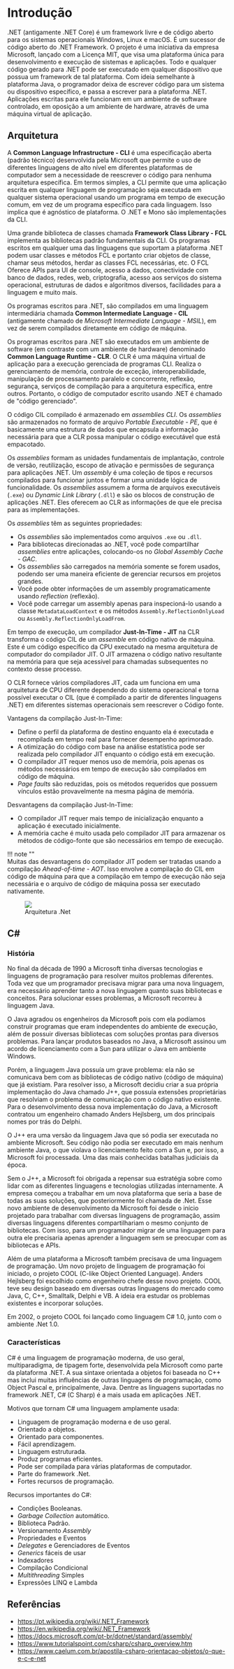 # Introdução

.NET (antigamente .NET Core) é um framework livre e de código aberto para os sistemas operacionais Windows, Linux e macOS. É um sucessor de código aberto do .NET Framework. O projeto é uma iniciativa da empresa Microsoft, lançado com a Licença MIT, que visa uma plataforma única para desenvolvimento e execução de sistemas e aplicações. Todo e qualquer código gerado para .NET pode ser executado em qualquer dispositivo que possua um framework de tal plataforma. Com ideia semelhante à plataforma Java, o programador deixa de escrever código para um sistema ou dispositivo específico, e passa a escrever para a plataforma .NET. Aplicações escritas para ele funcionam em um ambiente de software controlado, em oposição a um ambiente de hardware, através de uma máquina virtual de aplicação.

## Arquitetura

A **Common Language Infrastructure - CLI** é uma especificação aberta (padrão técnico) desenvolvida pela Microsoft que permite o uso de diferentes linguagens de alto nível em diferentes plataformas de computador sem a necessidade de reescrever o código para nenhuma arquitetura específica. Em termos simples, a CLI permite que uma aplicação escrita em qualquer linguagem de programação seja executada em qualquer sistema operacional usando um programa em tempo de execução comum, em vez de um programa específico para cada linguagem. Isso implica que é agnóstico de plataforma. O .NET e Mono são implementações da CLI.

Uma grande biblioteca de classes chamada **Framework Class Library - FCL** implementa as bibliotecas padrão fundamentais da CLI. Os programas escritos em qualquer uma das linguagens que suportam a plataforma .NET podem usar classes e métodos FCL e portanto criar objetos de classe, chamar seus métodos, herdar as classes FCL necessárias, etc. O FCL Oferece APIs para UI de console, acesso a dados, conectividade com banco de dados, redes, web, criptografia, acesso aos serviços do sistema operacional, estruturas de dados e algoritmos diversos, facilidades para a linguagem e muito mais.

Os programas escritos para .NET, são compilados em uma linguagem intermediária chamada **Common Intermediate Language - CIL** (antigamente chamado de *Microsoft Intermediate Language - MSIL*), em vez de serem compilados diretamente em código de máquina.

Os programas escritos para .NET são executados em um ambiente de software (em contraste com um ambiente de hardware) denominado **Common Language Runtime - CLR**. O CLR é uma máquina virtual de aplicação para a execução gerenciada de programas CLI. Realiza o gerenciamento de memória, controle de exceção, interoperabilidade, manipulação de processamento paralelo e concorrente, reflexão, segurança, serviços de compilação para a arquitetura específica, entre outros. Portanto, o código de computador escrito usando .NET é chamado de "código gerenciado".

O código CIL compilado é armazenado em *assemblies CLI*. Os *assemblies* são armazenados no formato de arquivo *Portable Executable - PE*, que é basicamente uma estrutura de dados que encapsula a informação necessária para que a CLR possa manipular o código executável que está empacotado.

Os *assemblies* formam as unidades fundamentais de implantação, controle de versão, reutilização, escopo de ativação e permissões de segurança para aplicações .NET. Um *assembly* é uma coleção de tipos e recursos compilados para funcionar juntos e formar uma unidade lógica de funcionalidade. Os *assemblies* assumem a forma de arquivos executáveis (`.exe`) ou *Dynamic Link Library* (`.dll`) e são os blocos de construção de aplicações .NET. Eles oferecem ao CLR as informações de que ele precisa para as implementações.

Os *assemblies* têm as seguintes propriedades:

- Os *assemblies* são implementados como arquivos `.exe` ou `.dll`.
- Para bibliotecas direcionadas ao .NET, você pode compartilhar *assemblies* entre aplicações, colocando-os no *Global Assembly Cache - GAC*.
- Os *assemblies* são carregados na memória somente se forem usados, podendo ser uma maneira eficiente de gerenciar recursos em projetos grandes.
- Você pode obter informações de um assembly programaticamente usando *reflection* (reflexão).
- Você pode carregar um assembly apenas para inspecioná-lo usando a classe `MetadataLoadContext` e os métodos `Assembly.ReflectionOnlyLoad` ou `Assembly.ReflectionOnlyLoadFrom`.

Em tempo de execução, um compilador **Just-In-Time - JIT** na CLR transforma o código CIL de um *assemble* em código nativo de máquina. Este é um código específico da CPU executado na mesma arquitetura de computador do compilador JIT. O JIT armazena o código nativo resultante na memória para que seja acessível para chamadas subsequentes no contexto desse processo.

O CLR fornece vários compiladores JIT, cada um funciona em uma arquitetura de CPU diferente dependendo do sistema operacional e torna possível executar o CIL (que é compilado a partir de diferentes linguagens .NET) em diferentes sistemas operacionais sem reescrever o Código fonte.

Vantagens da compilação Just-In-Time:

- Define o perfil da plataforma de destino enquanto ela é executada e recompilada em tempo real para fornecer desempenho aprimorado.
- A otimização do código com base na análise estatística pode ser realizada pelo compilador JIT enquanto o código está em execução.
- O compilador JIT requer menos uso de memória, pois apenas os métodos necessários em tempo de execução são compilados em código de máquina.
- *Page faults* são reduzidas, pois os métodos requeridos que possuem vínculos estão provavelmente na mesma página de memória.

Desvantagens da compilação Just-In-Time:

- O compilador JIT requer mais tempo de inicialização enquanto a aplicação é executado inicialmente.
- A memória cache é muito usada pelo compilador JIT para armazenar os métodos de código-fonte que são necessários em tempo de execução.

!!! note ""  
    Muitas das desvantagens do compilador JIT podem ser tratadas usando a compilação *Ahead-of-time - AOT*. Isso envolve a compilação do CIL em código de máquina para que a compilação em tempo de execução não seja necessária e o arquivo de código de máquina possa ser executado nativamente.

<figure>
    <a href="../_introducao/dotnet-architecture.svg">
        <img src="../_introducao/dotnet-architecture.svg"/>
    </a>
    <figcaption>Arquitetura .Net</figcaption>
</figure>

## C\#

### História

No final da década de 1990 a Microsoft tinha diversas tecnologias e linguagens de programação para resolver muitos problemas diferentes. Toda vez que um programador precisava migrar para uma nova linguagem, era necessário aprender tanto a nova linguagem quanto suas bibliotecas e conceitos. Para solucionar esses problemas, a Microsoft recorreu à linguagem Java.

O Java agradou os engenheiros da Microsoft pois com ela podíamos construir programas que eram independentes do ambiente de execução, além de possuir diversas bibliotecas com soluções prontas para diversos problemas. Para lançar produtos baseados no Java, a Microsoft assinou um acordo de licenciamento com a Sun para utilizar o Java em ambiente Windows.

Porém, a linguagem Java possuía um grave problema: ela não se comunicava bem com as bibliotecas de código nativo (código de máquina) que já existiam. Para resolver isso, a Microsoft decidiu criar a sua própria implementação do Java chamado J++, que possuía extensões proprietárias que resolviam o problema de comunicação com o código nativo existente. Para o desenvolvimento dessa nova implementação do Java, a Microsoft contratou um engenheiro chamado Anders Hejlsberg, um dos principais nomes por trás do Delphi.

O J++ era uma versão da linguagem Java que só podia ser executada no ambiente Microsoft. Seu código não podia ser executado em mais nenhum ambiente Java, o que violava o licenciamento feito com a Sun e, por isso, a Microsoft foi processada. Uma das mais conhecidas batalhas judiciais da época.

Sem o J++, a Microsoft foi obrigada a repensar sua estratégia sobre como lidar com as diferentes linguagens e tecnologias utilizadas internamente. A empresa começou a trabalhar em um nova plataforma que seria a base de todas as suas soluções, que posteriormente foi chamada de .Net. Esse novo ambiente de desenvolvimento da Microsoft foi desde o início projetado para trabalhar com diversas linguagens de programação, assim diversas linguagens diferentes compartilhariam o mesmo conjunto de bibliotecas. Com isso, para um programador migrar de uma linguagem para outra ele precisaria apenas aprender a linguagem sem se preocupar com as bibliotecas e APIs.

Além de uma plataforma a Microsoft também precisava de uma linguagem de programação. Um novo projeto de linguagem de programação foi iniciado, o projeto COOL (C-like Object Oriented Language). Anders Hejlsberg foi escolhido como engenheiro chefe desse novo projeto. COOL teve seu design baseado em diversas outras linguagens do mercado como Java, C, C++, Smalltalk, Delphi e VB. A ideia era estudar os problemas existentes e incorporar soluções.

Em 2002, o projeto COOL foi lançado como linguagem C# 1.0, junto com o ambiente .Net 1.0.

### Características

C# é uma linguagem de programação moderna, de uso geral, multiparadigma, de tipagem forte, desenvolvida pela Microsoft como parte da plataforma .NET. A sua sintaxe orientada a objetos foi baseada no C++ mas inclui muitas influências de outras linguagens de programação, como Object Pascal e, principalmente, Java. Dentre as linguagens suportadas no framework .NET, C# (C Sharp) é a mais usada em aplicações .NET.

Motivos que tornam C# uma linguagem amplamente usada:

- Linguagem de programação moderna e de uso geral.
- Orientado a objetos.
- Orientado para componentes.
- Fácil aprendizagem.
- Linguagem estruturada.
- Produz programas eficientes.
- Pode ser compilada para várias plataformas de computador.
- Parte do framework .Net.
- Fortes recursos de programação.

Recursos importantes do C#:

- Condições Booleanas.
- *Garbage Collection* automático.
- Biblioteca Padrão.
- Versionamento *Assembly*
- Propriedades e Eventos
- *Delegates* e Gerenciadores de Eventos
- *Generics* fáceis de usar
- Indexadores
- Compilação Condicional
- *Multithreading* Simples
- Expressões LINQ e Lambda

## Referências

- <https://pt.wikipedia.org/wiki/.NET_Framework>
- <https://en.wikipedia.org/wiki/.NET_Framework>
- <https://docs.microsoft.com/pt-br/dotnet/standard/assembly/>
- <https://www.tutorialspoint.com/csharp/csharp_overview.htm>
- <https://www.caelum.com.br/apostila-csharp-orientacao-objetos/o-que-e-c-e-net>
